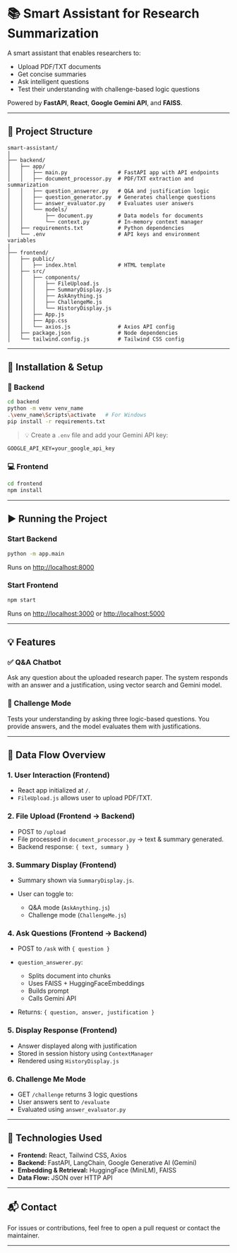 # 📚 Smart Assistant for Research Summarization

A smart assistant that enables researchers to:

* Upload PDF/TXT documents
* Get concise summaries
* Ask intelligent questions
* Test their understanding with challenge-based logic questions

Powered by **FastAPI**, **React**, **Google Gemini API**, and **FAISS**.

---

## 📁 Project Structure

<!-- ![Smart Assistant Screenshot](structure.png) -->

```
smart-assistant/
│
├── backend/
│   ├── app/
│   │   ├── main.py                # FastAPI app with API endpoints
│   │   ├── document_processor.py  # PDF/TXT extraction and summarization
│   │   ├── question_answerer.py   # Q&A and justification logic
│   │   ├── question_generator.py  # Generates challenge questions
│   │   ├── answer_evaluator.py    # Evaluates user answers
│   │   └── models/
│   │       ├── document.py        # Data models for documents
│   │       └── context.py         # In-memory context manager
│   ├── requirements.txt           # Python dependencies
│   └── .env                       # API keys and environment variables
│
├── frontend/
│   ├── public/
│   │   ├── index.html             # HTML template
│   ├── src/
│   │   ├── components/
│   │   │   ├── FileUpload.js
│   │   │   ├── SummaryDisplay.js
│   │   │   ├── AskAnything.js
│   │   │   ├── ChallengeMe.js
│   │   │   └── HistoryDisplay.js
│   │   ├── App.js
│   │   ├── App.css
│   │   └── axios.js               # Axios API config
│   ├── package.json               # Node dependencies
│   └── tailwind.config.js         # Tailwind CSS config
```

---

## 🧰 Installation & Setup

### 🔧 Backend

```bash
cd backend
python -m venv venv_name
.\venv_name\Scripts\activate   # For Windows
pip install -r requirements.txt
```

> 💡 Create a `.env` file and add your Gemini API key:

```
GOOGLE_API_KEY=your_google_api_key
```

### 💻 Frontend

```bash
cd frontend
npm install
```

---

## ▶️ Running the Project

### Start Backend

```bash
python -m app.main
```

Runs on [http://localhost:8000](http://localhost:8000)

### Start Frontend

```bash
npm start
```

Runs on [http://localhost:3000](http://localhost:3000) or [http://localhost:5000](http://localhost:5000)

---

## 💡 Features

### ✅ Q\&A Chatbot

Ask any question about the uploaded research paper. The system responds with an answer and a justification, using vector search and Gemini model.

### 🎯 Challenge Mode

Tests your understanding by asking three logic-based questions. You provide answers, and the model evaluates them with justifications.

---

## 🔄 Data Flow Overview

### 1. User Interaction (Frontend)

* React app initialized at `/`.
* `FileUpload.js` allows user to upload PDF/TXT.

### 2. File Upload (Frontend → Backend)

* POST to `/upload`
* File processed in `document_processor.py` → text & summary generated.
* Backend response: `{ text, summary }`

### 3. Summary Display (Frontend)

* Summary shown via `SummaryDisplay.js`.
* User can toggle to:

  * Q\&A mode (`AskAnything.js`)
  * Challenge mode (`ChallengeMe.js`)

### 4. Ask Questions (Frontend → Backend)

* POST to `/ask` with `{ question }`
* `question_answerer.py`:

  * Splits document into chunks
  * Uses FAISS + HuggingFaceEmbeddings
  * Builds prompt
  * Calls Gemini API
* Returns: `{ question, answer, justification }`

### 5. Display Response (Frontend)

* Answer displayed along with justification
* Stored in session history using `ContextManager`
* Rendered using `HistoryDisplay.js`

### 6. Challenge Me Mode

* GET `/challenge` returns 3 logic questions
* User answers sent to `/evaluate`
* Evaluated using `answer_evaluator.py`

---

## 🔌 Technologies Used

* **Frontend:** React, Tailwind CSS, Axios
* **Backend:** FastAPI, LangChain, Google Generative AI (Gemini)
* **Embedding & Retrieval:** HuggingFace (MiniLM), FAISS
* **Data Flow:** JSON over HTTP API

---

## 📬 Contact

For issues or contributions, feel free to open a pull request or contact the maintainer.

---
